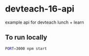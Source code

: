 # devteach-16-api
example api for devteach lunch + learn

## To run locally
```bash
PORT=3000 npm start
```
